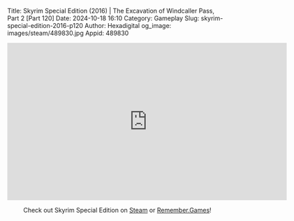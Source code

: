 Title: Skyrim Special Edition (2016) | The Excavation of Windcaller Pass, Part 2 [Part 120]
Date: 2024-10-18 16:10
Category: Gameplay
Slug: skyrim-special-edition-2016-p120
Author: Hexadigital
og_image: images/steam/489830.jpg
Appid: 489830

<center><iframe src="https://www.youtube.com/embed/Dy2QXJpzxjk?feature=oembed" allow="accelerometer; autoplay; encrypted-media; gyroscope; picture-in-picture" width="640" height="360" frameborder="0"></iframe>

Check out Skyrim Special Edition on [Steam](https://store.steampowered.com/app/489830/?curator_clanid=34633900) or [Remember.Games](https://remember.games/game/164/the-elder-scrolls-v-skyrim-special-edition/)!</center>